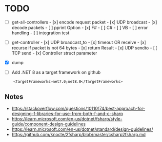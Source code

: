 # TODO

- [ ] get-all-controllers
      - [x] encode request packet
      - [x] UDP broadcast
      - [x] decode packets
      - [ ] pprint Option<DateOnly>
            - [x] F#
            - [ ] C#
            - [ ] VB
      - [ ] error handling
      - [ ] integration test

- [ ] get-controller
      - [x] UDP broadcast_to
            - [x] timeout OR receive
            - [x] recurse if packet is not 64 bytes
      - [x] return Result
      - [x] UDP sendto
      - [ ] TCP send
      - [x] Controller struct parameter

- [x] dump
- [ ] Add .NET 8 as a target framework on github
```
    <TargetFrameworks>net7.0;net8.0</TargetFrameworks>
```

## Notes
- https://stackoverflow.com/questions/10110174/best-approach-for-designing-f-libraries-for-use-from-both-f-and-c-sharp
- https://learn.microsoft.com/en-us/dotnet/fsharp/style-guide/component-design-guidelines
- https://learn.microsoft.com/en-us/dotnet/standard/design-guidelines/
- https://github.com/knocte/2fsharp/blob/master/csharp2fsharp.md
